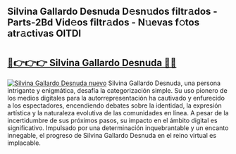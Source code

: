 ## Silvina Gallardo Desnuda D𝚎sn𝚞dos filtr𝚊dos - Parts-2Bd Vid𝚎os filtr𝚊dos - N𝚞evas f𝚘tos atr𝚊ctivas OlTDI

# <h2><a href="http://mb02f1.tromn.icu/?c=Silvina+Gallardo+Desnuda">🔗👉👉👉 Silvina Gallardo Desnuda 🔗🔗</a></h2>

[![Silvina Gallardo Desnuda nuevo](https://i.imgur.com/pEAQMta.gif)](http://mb02f1.tromn.icu/?c=Silvina+Gallardo+Desnuda)
Silvina Gallardo Desnuda, una persona intrigante y enigmática, desafía la categorización simple. Su uso pionero de los medios digitales para la autorrepresentación ha cautivado y enfurecido a los espectadores, encendiendo debates sobre la identidad, la expresión artística y la naturaleza evolutiva de las comunidades en línea. A pesar de la incertidumbre de sus próximos pasos, su impacto en el ámbito digital es significativo. Impulsado por una determinación inquebrantable y un encanto innegable, el progreso de Silvina Gallardo Desnuda en el reino virtual es implacable.
